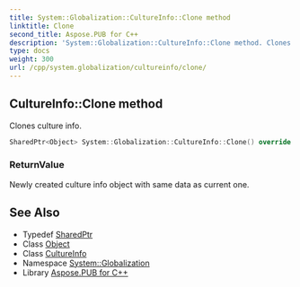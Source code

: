```yaml
---
title: System::Globalization::CultureInfo::Clone method
linktitle: Clone
second_title: Aspose.PUB for C++
description: 'System::Globalization::CultureInfo::Clone method. Clones culture info in C++.'
type: docs
weight: 300
url: /cpp/system.globalization/cultureinfo/clone/
---
```

## CultureInfo::Clone method


Clones culture info.

```cpp
SharedPtr<Object> System::Globalization::CultureInfo::Clone() override
```


### ReturnValue

Newly created culture info object with same data as current one.

## See Also

* Typedef [SharedPtr](../../../system/sharedptr/)
* Class [Object](../../../system/object/)
* Class [CultureInfo](../)
* Namespace [System::Globalization](../../)
* Library [Aspose.PUB for C++](../../../)
